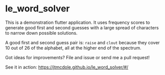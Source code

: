 # le_word_solver

This is a demonstration flutter application. It uses frequency scores to
generate good first and second guesses with a large spread of characters
to narrow down possible solutions.

A good first and second guess pair is: `raise` and `clout` because they cover
10 out of 26 of the alphabet, all at the higher end of the spectrum.

Got ideas for improvements? File and issue or send me a pull request!

See it in action: https://jtmcdole.github.io/le_word_solver/#/
